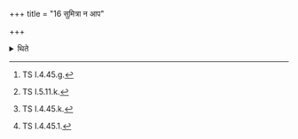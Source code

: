 +++
title = "16 सुमित्रा न आप"

+++

<details><summary>थिते</summary>

16. With sumitrā na āpa oṣadhayaḥ...[^1] having cleansed themselves on it (the place where the heart-spike is buried) or on the Cātvāla (pit), with dhāmno dhāmno rājan...[^2] having praised the sun, with edhosyaidhiṣīmahi...[^3] having put fuel sticks on the Āhavanīya-fire, with apo adyānvacāriṣam...[^4] they praise.  


[^1]: TS I.4.45.g.  

[^2]: TS I.5.11.k.  

[^3]: TS I.4.45.k.  

[^4]: TS I.4.45.1.
</details>
